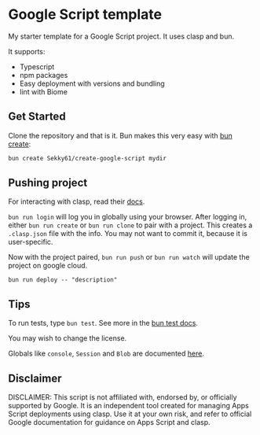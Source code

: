 # Google Script template

My starter template for a Google Script project.
It uses clasp and bun.

It supports:
- Typescript
- npm packages
- Easy deployment with versions and bundling
- lint with Biome

## Get Started

Clone the repository and that is it.
Bun makes this very easy with [bun create](https://bun.sh/docs/cli/bun-create):
```bash
bun create Sekky61/create-google-script mydir
```

## Pushing project

For interacting with clasp, read their [docs](https://github.com/google/clasp/blob/master/docs/README.md).

`bun run login` will log you in globally using your browser.
After logging in, either `bun run create` or `bun run clone` to pair with a project.
This creates a `.clasp.json` file with the info. You may not want to commit it, because it is user-specific.

Now with the project paired, `bun run push` or `bun run watch` will update the project on google cloud.

`bun run deploy -- "description"`

## Tips

To run tests, type `bun test`.
See more in the [bun test docs](https://bun.sh/docs/cli/test).

You may wish to change the license.

Globals like `console`, `Session` and `Blob` are documented [here](https://developers.google.com/apps-script/reference/base).

## Disclaimer

DISCLAIMER: This script is not affiliated with, endorsed by, or officially supported by Google.
It is an independent tool created for managing Apps Script deployments using clasp.
Use it at your own risk, and refer to official Google documentation for guidance on Apps Script and clasp.

